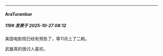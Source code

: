 ﻿
*****

####  AraTurambar  
##### 119#       发表于 2025-10-27 08:12

美国电影院已经有预告了，等11月上了二刷。

武器真的很讨人喜欢。


